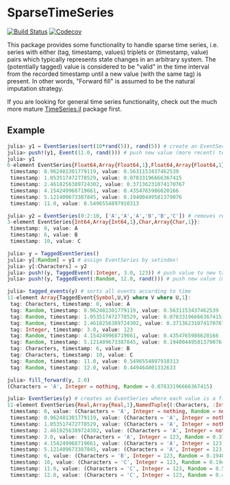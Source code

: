 # SparseTimeSeries

[![Build Status](https://api.travis-ci.com/jonalm/SparseTimeSeries.jl.svg?branch=master)](https://travis-ci.com/jonalm/SparseTimeSeries.jl)
[![Codecov](https://codecov.io/gh/jonalm/SparseTimeSeries.jl/branch/master/graph/badge.svg)](https://codecov.io/gh/jonalm/SparseTimeSeries.jl)

This package provides some functionality to handle sparse time series, i.e. series with either (tag, timestamp, values) triplets or (timestamp, value) pairs which typically represents state changes in an arbitrary system. The (potentially tagged) value is considered to be "valid" in the time interval from the recorded timestamp until a new value (with the same tag) is present. In other words, "Forward fill" is assumed to be the natural imputation strategy.

If you are looking for general time series functionality, check out the much more mature
[TimeSeries.jl](https://github.com/JuliaStats/TimeSeries.jl) package first.


## Example

```julia
julia> y1 = EventSeries(sort(10*rand(5)), rand(5)) # create an EventSeries from a timestamps and a value array
julia> push!(y1, Event(11.0, rand())) # push new value (more recent) to series
julia> y1
6-element EventSeries{Float64,Array{Float64,1},Float64,Array{Float64,1}}:
 timestamp: 0.962481301779119, value: 0.5631153437462539  
 timestamp: 1.053517472778529, value: 0.07833196666367415
 timestamp: 2.4618256389724302, value: 0.37136231074170767
 timestamp: 4.154249968719661, value: 0.4354765986620166  
 timestamp: 5.121409673387845, value: 0.19400449581379076
 timestamp: 11.0, value: 0.5496554897910313               

julia> y2 = EventSeries(0:2:10, ['A','A','A','B','B','C']) # removes repeated values by default
3-element EventSeries{Int64,Array{Int64,1},Char,Array{Char,1}}:
 timestamp: 0, value: A
 timestamp: 6, value: B
 timestamp: 10, value: C

julia> y = TaggedEventSeries()
julia> y[:Random] = y1 # assign EventSeries by setindex!
julia> y[:Characters] = y2
julia> push!(y, TaggedEvent(:Integer, 3.0, 123)) # push value to new tag
julia> push!(y, TaggedEvent(:Random, 12.0, rand())) # push new value (more recent) to existing tag

julia> tagged_events(y) # sorts all events according to time
11-element Array{TaggedEvent{Symbol,U,V} where V where U,1}:
 tag: Characters, timestamp: 0, value: A                               
 tag: Random, timestamp: 0.962481301779119, value: 0.5631153437462539  
 tag: Random, timestamp: 1.053517472778529, value: 0.07833196666367415
 tag: Random, timestamp: 2.4618256389724302, value: 0.37136231074170767
 tag: Integer, timestamp: 3.0, value: 123                              
 tag: Random, timestamp: 4.154249968719661, value: 0.4354765986620166  
 tag: Random, timestamp: 5.121409673387845, value: 0.19400449581379076
 tag: Characters, timestamp: 6, value: B                               
 tag: Characters, timestamp: 10, value: C                              
 tag: Random, timestamp: 11.0, value: 0.5496554897910313               
 tag: Random, timestamp: 12.0, value: 0.449464801332633                

julia> fill_forward(y, 2.0)
(Characters = 'A', Integer = nothing, Random = 0.07833196666367415)

julia> EventSeries(y) # creates an EventSeries where each value is a filled forward named tuple with values for each tag
11-element EventSeries{Real,Array{Real,1},NamedTuple{(:Characters, :Integer, :Random),T} where T<:Tuple,Array{NamedTuple{(:Characters, :Integer, :Random),T} where T<:Tuple,1}}:
 timestamp: 0, value: (Characters = 'A', Integer = nothing, Random = nothing)                             
 timestamp: 0.962481301779119, value: (Characters = 'A', Integer = nothing, Random = 0.5631153437462539)  
 timestamp: 1.053517472778529, value: (Characters = 'A', Integer = nothing, Random = 0.07833196666367415)
 timestamp: 2.4618256389724302, value: (Characters = 'A', Integer = nothing, Random = 0.37136231074170767)
 timestamp: 3.0, value: (Characters = 'A', Integer = 123, Random = 0.37136231074170767)                   
 timestamp: 4.154249968719661, value: (Characters = 'A', Integer = 123, Random = 0.4354765986620166)      
 timestamp: 5.121409673387845, value: (Characters = 'A', Integer = 123, Random = 0.19400449581379076)     
 timestamp: 6, value: (Characters = 'B', Integer = 123, Random = 0.19400449581379076)                     
 timestamp: 10, value: (Characters = 'C', Integer = 123, Random = 0.19400449581379076)                    
 timestamp: 11.0, value: (Characters = 'C', Integer = 123, Random = 0.5496554897910313)                   
 timestamp: 12.0, value: (Characters = 'C', Integer = 123, Random = 0.449464801332633)                    
```
